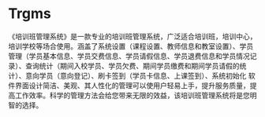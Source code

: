 # Trgms
 《培训班管理系统》是一款专业的培训班管理系统，广泛适合培训班，培训中心，培训学校等场合使用。涵盖了系统设置（课程设置、教师信息和教室设置）、学员管理（学员基本信息、学员交费信息、学员请假信息、学员退费信息和学员情况记录）、查询统计（期间入校学员、学员欠费、期间学员缴费和期间学员请假的统计）、意向学员（意向登记）、刷卡签到（学员卡信息、上课签到）、系统初始化 软件界面设计简洁、美观、其人性化的管理可以使用户轻易上手，提升服务质量，提高工作效率。科学的管理方法会给您带来无限的效益，该培训班管理系统将是您明智的选择。

